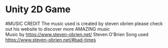 # Unity 2D Game
#MUSIC CREDIT
The music used is created by steven obrien please check out his website to discover more AMAZING music <br>
  Music by https://www.steven-obrien.net/ Steven O'Brien
Song used https://www.steven-obrien.net/#bad-times
